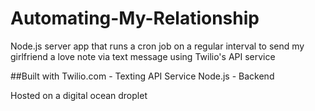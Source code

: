 # Automating-My-Relationship
Node.js server app that runs a cron job on a regular interval to send my girlfriend a love note via text message using Twilio's API service

##Built with 
Twilio.com - Texting API Service
Node.js - Backend

Hosted on a digital ocean droplet
